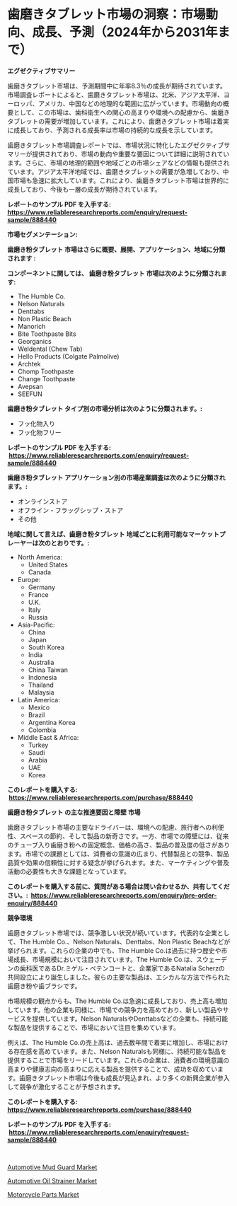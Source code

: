<p><h1>歯磨きタブレット市場の洞察：市場動向、成長、予測（2024年から2031年まで）</h1></p><p><strong>エグゼクティブサマリー</strong></p>
<p><p>歯磨きタブレット市場は、予測期間中に年率8.3％の成長が期待されています。市場調査レポートによると、歯磨きタブレット市場は、北米、アジア太平洋、ヨーロッパ、アメリカ、中国などの地理的な範囲に広がっています。市場動向の概要として、この市場は、歯科衛生への関心の高まりや環境への配慮から、歯磨きタブレットの需要が増加しています。これにより、歯磨きタブレット市場は着実に成長しており、予測される成長率は市場の持続的な成長を示しています。</p><p>歯磨きタブレット市場調査レポートでは、市場状況に特化したエグゼクティブサマリーが提供されており、市場の動向や重要な要因について詳細に説明されています。さらに、市場の地理的範囲や地域ごとの市場シェアなどの情報も提供されています。アジア太平洋地域では、歯磨きタブレットの需要が急増しており、中国市場も急速に拡大しています。これにより、歯磨きタブレット市場は世界的に成長しており、今後も一層の成長が期待されています。</p></p>
<p><strong>レポートのサンプル PDF を入手する: <a href="https://www.reliableresearchreports.com/enquiry/request-sample/888440">https://www.reliableresearchreports.com/enquiry/request-sample/888440</a></strong></p>
<p><strong>市場セグメンテーション:</strong></p>
<p><strong> 歯磨き粉タブレット 市場はさらに概要、展開、アプリケーション、地域に分類されます :</strong></p>
<p><strong>コンポーネントに関しては、 歯磨き粉タブレット 市場は次のように分類されます: &nbsp;</strong></p>
<p><ul><li>The Humble Co.</li><li>Nelson Naturals</li><li>Denttabs</li><li>Non Plastic Beach</li><li>Manorich</li><li>Bite Toothpaste Bits</li><li>Georganics</li><li>Weldental (Chew Tab)</li><li>Hello Products (Colgate Palmolive)</li><li>Archtek</li><li>Chomp Toothpaste</li><li>Change Toothpaste</li><li>Avepsan</li><li>SEEFUN</li></ul></p>
<p><strong> 歯磨き粉タブレット タイプ別の市場分析は次のように分類されます。:</strong></p>
<p><ul><li>フッ化物入り</li><li>フッ化物フリー</li></ul></p>
<p><strong>レポートのサンプル PDF を入手する: &nbsp;<a href="https://www.reliableresearchreports.com/enquiry/request-sample/888440">https://www.reliableresearchreports.com/enquiry/request-sample/888440</a></strong></p>
<p><strong> 歯磨き粉タブレット アプリケーション別の市場産業調査は次のように分類されます。:</strong></p>
<p><ul><li>オンラインストア</li><li>オフライン・フラッグシップ・ストア</li><li>その他</li></ul></p>
<p><strong>地域に関して言えば、歯磨き粉タブレット 地域ごとに利用可能なマーケットプレーヤーは次のとおりです。:</strong></p>
<p><ul>
    <li>
        North America:
        <ul>
            <li>United States</li>
            <li>Canada</li>
        </ul>
    </li>
    <li>
        Europe:
        <ul>
            <li>Germany</li>
            <li>France</li>
            <li>U.K.</li>
            <li>Italy</li>
            <li>Russia</li>
        </ul>
    </li>
    <li>
        Asia-Pacific:
        <ul>
            <li>China</li>
            <li>Japan</li>
            <li>South Korea</li>
            <li>India</li>
            <li>Australia</li>
            <li>China Taiwan</li>
            <li>Indonesia</li>
            <li>Thailand</li>
            <li>Malaysia</li>
        </ul>
    </li>
    <li>
        Latin America:
        <ul>
            <li>Mexico</li>
            <li>Brazil</li>
            <li>Argentina Korea</li>
            <li>Colombia</li>
        </ul>
    </li>
    <li>
        Middle East & Africa:
        <ul>
            <li>Turkey</li>
            <li>Saudi</li>
            <li>Arabia</li>
            <li>UAE</li>
            <li>Korea</li>
        </ul>
    </li>
    </ul></p>
<p><strong>このレポートを購入する: &nbsp;<a href="https://www.reliableresearchreports.com/purchase/888440">https://www.reliableresearchreports.com/purchase/888440</a></strong></p>
<p><strong>歯磨き粉タブレット の主な推進要因と障壁 市場</strong></p>
<p><p>歯磨きタブレット市場の主要なドライバーは、環境への配慮、旅行者への利便性、スペースの節約、そして製品の新奇さです。一方、市場での障壁には、従来のチューブ入り歯磨き粉への固定概念、価格の高さ、製品の普及度の低さがあります。市場での課題としては、消費者の意識の広まり、代替製品との競争、製品品質や効果の信頼性に対する疑念が挙げられます。また、マーケティングや普及活動の必要性も大きな課題となっています。</p></p>
<p><strong>このレポートを購入する前に、質問がある場合は問い合わせるか、共有してください。:&nbsp; <a href="https://www.reliableresearchreports.com/enquiry/pre-order-enquiry/888440">https://www.reliableresearchreports.com/enquiry/pre-order-enquiry/888440</a></strong></p>
<p><strong>競争環境</strong></p>
<p><p>歯磨きタブレット市場では、競争激しい状況が続いています。代表的な企業として、The Humble Co.、Nelson Naturals、Denttabs、Non Plastic Beachなどが挙げられます。これらの企業の中でも、The Humble Co.は過去に持つ歴史や市場成長、市場規模において注目されています。The Humble Co.は、スウェーデンの歯科医であるDr.ミゲル・ベテンコートと、企業家であるNatalia Scherzの共同設立により誕生しました。彼らの主要な製品は、エシカルな方法で作られた歯磨き粉や歯ブラシです。</p><p>市場規模の観点からも、The Humble Co.は急速に成長しており、売上高も増加しています。他の企業も同様に、市場での競争力を高めており、新しい製品やサービスを提供しています。Nelson NaturalsやDenttabsなどの企業も、持続可能な製品を提供することで、市場において注目を集めています。</p><p>例えば、The Humble Co.の売上高は、過去数年間で着実に増加し、市場における存在感を高めています。また、Nelson Naturalsも同様に、持続可能な製品を提供することで市場をリードしています。これらの企業は、消費者の環境意識の高まりや健康志向の高まりに応える製品を提供することで、成功を収めています。歯磨きタブレット市場は今後も成長が見込まれ、より多くの新興企業が参入して競争が激化することが予想されます。</p></p>
<p><strong>このレポートを購入する: &nbsp; <a href="https://www.reliableresearchreports.com/purchase/888440">https://www.reliableresearchreports.com/purchase/888440</a></strong></p>
<p><strong>レポートのサンプル PDF を入手する: &nbsp;<a href="https://www.reliableresearchreports.com/enquiry/request-sample/888440">https://www.reliableresearchreports.com/enquiry/request-sample/888440</a></strong><strong></strong></p>
<p>&nbsp;</p>
<p><p><a href="https://github.com/jsmusil/Market-Research-Report-List-2/blob/main/automotive-mud-guard-market.md">Automotive Mud Guard Market</a></p><p><a href="https://github.com/yemakinde/Market-Research-Report-List-1/blob/main/automotive-oil-strainer-market.md">Automotive Oil Strainer Market</a></p><p><a href="https://github.com/bmorecock/Market-Research-Report-List-2/blob/main/motorcycle-parts-market.md">Motorcycle Parts Market</a></p></p>